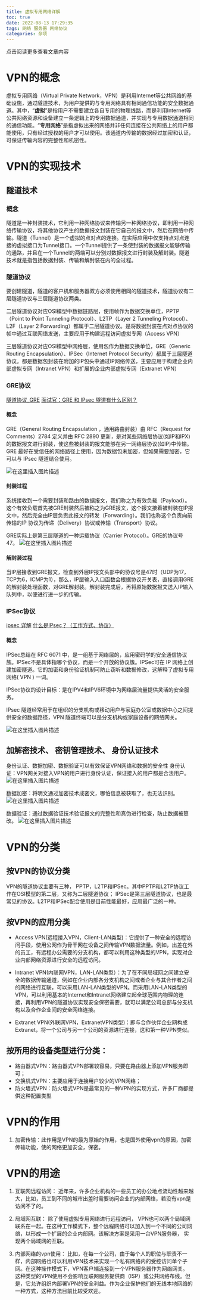 ```yaml
---
title: 虚拟专用网络详解
toc: true
date: 2022-08-13 17:29:35
tags: 网络 服务器 网络协议
categories: 杂项
---
```


​​点击阅读更多查看文章内容<!--more-->


# VPN的概念
虚拟专用网络（Virtual Private Network，VPN）是利用Internet等公共网络的基础设施，通过隧道技术，为用户提供的与专用网络具有相同通信功能的安全数据通道。其中，“**虚拟**”是指用户不需要建立各自专用的物理线路，而是利用Internet等公共网络资源和设备建立一条逻辑上的专用数据通道，并实现与专用数据通道相同的通信功能。“**专用网络**”是指虚拟出来的网络并非任何连接在公共网络上的用户都能使用，只有经过授权的用户才可以使用。该通道内传输的数据经过加密和认证，可保证传输内容的完整性和机密性。
# VPN的实现技术
## 隧道技术
### 概念
隧道是一种封装技术，它利用一种网络协议来传输另一种网络协议，即利用一种网络传输协议，将其他协议产生的数据报文封装在它自己的报文中，然后在网络中传输。隧道（Tunnel）是一个虚拟的点对点的连接。在实际应用中仅支持点对点连接的虚拟接口为Tunnel接口。一个Tunnel提供了一条使封装的数据报文能够传输的通路，并且在一个Tunnel的两端可以分别对数据报文进行封装及解封装。隧道技术就是指包括数据封装、传输和解封装在内的全过程。

### 隧道协议
要创建隧道，隧道的客户机和服务器双方必须使用相同的隧道技术，隧道协议有二层隧道协议与三层隧道协议两类。

二层隧道协议对应OSI模型中数据链路层，使用帧作为数据交换单位，PPTP（Point to Point Tunneling Protocol）、L2TP（Layer 2 Tunneling Protocol）、L2F（Layer 2 Forwarding）都属于二层隧道协议。是将数据封装在点对点协议的帧中通过互联网络发送，主要应用于构建远程访问虚拟专网（Access VPN）

三层隧道协议对应OSI模型中网络层，使用包作为数据交换单位，GRE（Generic Routing Encapsulation）、IPSec（Internet Protocol Security）都属于三层隧道协议。都是数据包封装在附加的IP包头中通过IP网络传送，主要应用于构建企业内部虚拟专网（Intranet VPN）和扩展的企业内部虚拟专网（Extranet VPN）

### GRE协议
[隧道协议_GRE](https://blog.csdn.net/qq_38001377/article/details/119731824)
[面试官：GRE 和 IPsec 隧道有什么区别？](https://blog.csdn.net/weixin_43025343/article/details/123241153)
#### 概念
GRE（General Routing Encapsulation ，通用路由封装）由 RFC（Request for Comments）2784 定义并由 RFC 2890 更新，是对某些网络层协议(如IP和IPX)的数据报文进行封装，使这些被封装的报文能够在另一网络层协议(如IP)中传输。GRE 最好在受信任的网络路径上使用，因为数据包未加密，但如果需要加密，它可以与 IPsec 隧道结合使用。

![在这里插入图片描述](https://cdn.jsdelivr.net/gh/shnpd/blog-pic@main/csdn/cde01b4add12380d1e6715e0a5521b32_1740930302951.png)

#### 封装过程
系统接收到一个需要封装和路由的数据报文，我们称之为有效负载（Payload）。这个有效负载首先被GRE封装然后被称之为GRE报文，这个报文接着被封装在IP报文中，然后完全由IP层负责此报文的转发（Forwarding）。我们也称这个负责向前传输的IP 协议为传递（Delivery）协议或传输（Transport）协议。

GRE实际上是第三层隧道的一种运载协议（Carrier Protocol）。GRE的协议号47。
![在这里插入图片描述](https://cdn.jsdelivr.net/gh/shnpd/blog-pic@main/csdn/f8b55a77db959662f8b7a7d8fc82feca_1740930309462.png)
#### 解封装过程
当IP层接收到GRE报文，检查到外层IP报文头部中的协议号是47时（UDP为17，TCP为6，ICMP为1），那么，IP层输入入口函数会根据协议开关表，直接调用GRE的解封装处理函数，对GRE解封装。解封装完成后，再将原始数据报文送入IP输入队列中，以便进行进一步的传输。

### IPSec协议
[ipsec 详解](https://blog.csdn.net/qq_40390383/article/details/87473700)
[什么是IPsec？（工作方式、协议）](https://info.support.huawei.com/info-finder/encyclopedia/zh/IPsec.html)
#### 概念
IPSec总结在 RFC 6071 中，是一组基于网络层的，应用密码学的安全通信协议族。IPSec不是具体指哪个协议，而是一个开放的协议簇。IPSec可在 IP 网络上创建加密隧道。它的加密和身份验证机制可防止窃听和数据修改，这解释了虚拟专用网络( VPN ) 一词。

IPSec协议的设计目标：是在IPV4和IPV6环境中为网络层流量提供灵活的安全服务。

IPsec 隧道经常用于在组织的分支机构或移动用户与家庭办公室或数据中心之间提供安全的数据路径，VPN 隧道终端可以是分支机构或家庭设备的网络网关。

![在这里插入图片描述](https://cdn.jsdelivr.net/gh/shnpd/blog-pic@main/csdn/e750f433461f0098672713c5c66d2734_1740930309462.png)
## 加解密技术、 密钥管理技术、 身份认证技术
身份认证、数据加密、数据验证可以有效保证VPN网络和数据的安全性
身份认证：VPN网关对接入VPN的用户进行身份认证，保证接入的用户都是合法用户。
![在这里插入图片描述](https://cdn.jsdelivr.net/gh/shnpd/blog-pic@main/csdn/169bfd4ad6ecf3a258df3415a97f3188_1740930309462.png)

数据加密：将明文通过加密技术成密文，哪怕信息被获取了，也无法识别。
![在这里插入图片描述](https://cdn.jsdelivr.net/gh/shnpd/blog-pic@main/csdn/7fac26c8b5d458570d6694e1292483da_1740930309462.png)

数据验证：通过数据验证技术验证报文的完整性和真伪进行检查，防止数据被篡改。
![在这里插入图片描述](https://cdn.jsdelivr.net/gh/shnpd/blog-pic@main/csdn/958ec8f677090889ceac080235ffc026_1740930309462.png)

# VPN的分类
## 按VPN的协议分类
VPN的隧道协议主要有三种， PPTP，L2TP和IPSec。其中PPTP和L2TP协议工作在OSI模型的第二层，又称为二层隧道协议； IPSec是第三层隧道协议，也是最常见的协议。L2TP和IPSec配合使用是目前性能最好，应用最广泛的一种。

 ## 按VPN的应用分类
- Access VPN(远程接入VPN，Client-LAN类型)：它提供了一种安全的远程访问手段，使用公网作为骨干网在设备之间传输VPN数据流量。例如，出差在外的员工，有远程办公需要的分支机构，都可以利用这种类型的VPN，实现对企业内部网络资源进行安全的远程访问。

- Intranet VPN(内联网VPN，LAN-LAN类型）：为了在不同局域网之间建立安全的数据传输通道，例如在企业内部各分支机构之间或者企业与其合作者之间的网络进行互联，可以采用LAN-LAN类型的VPN。而采用LAN-LAN类型的VPN，可以利用基本的Internet和Intranet网络建立起全球范围内物理的连接，再利用VPN的隧道协议实现安全保密需要，就可以满足公司总部与分支机构以及合作企业间的安全网络连接。


- Extranet VPN(外联网VPN，ExtranetVPN类型)：即与合作伙伴企业网构成Extranet，将一个公司与另一个公司的资源进行连接，这和第一种VPN类似。

## 按所用的设备类型进行分类：
- 路由器式VPN：路由器式VPN部署较容易，只要在路由器上添加VPN服务即可；
- 交换机式VPN：主要应用于连接用户较少的VPN网络；
- 防火墙式VPN：防火墙式VPN是最常见的一种VPN的实现方式，许多厂商都提供这种配置类型


# VPN的作用
1. 加密传输：此作用是VPN的最为原始的作用，也是国外使用vpn的原因，加密传输功能，使的网络更加安全，保密。


# VPN的用途
1. 互联网远程访问：
近年来，许多企业机构的一些员工的办公地点流动性越来越大，比如，员工到不同的城市出差时需要访问企业的内部网络，若没有vpn是访问不了的。

2. 局域网互联：
除了使用虚拟专用网络进行远程访问， VPN也可以两个局域网联系在一起。在这种工作模式下，整个远程网络可以加入到一个不同的公司网络，以形成一个扩展的企业内部网。该解决方案是采用一台VPN服务器， 实现两个局域网的互联。

3. 内部网络的vpn使用：
比如，在每一个公司，由于每个人的职位与职责不一样，内部网络也可以利用VPN技术来实现一个私有网络内的受控访问单个子网。在这种操作模式下，VPN客户端连接到一个VPN服务器作为网络网关。
这种类型的VPN使用不会影响互联网服务提供商（ISP）或公共网络布线。但是，它允许组织内部署VPN的安全利益。作为企业保护他们的无线本地网络的一种方式，这种方法目前比较受欢迎。


